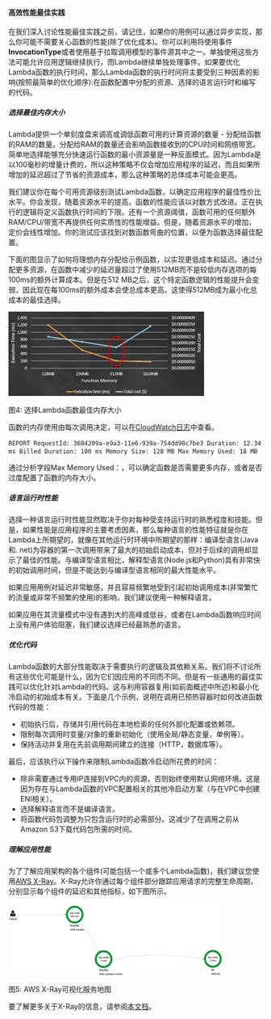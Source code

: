 #### 高效性能最佳实践

在我们深入讨论性能最佳实践之前，请记住，如果你的用例可以通过异步实现，那么你可能不需要关心函数的性能(除了优化成本)。你可以利用将使用事件**InvocationType**或者使用基于拉取调用模型的事件源其中之一。单独使用这些方法可能允许应用逻辑继续执行，而Lambda继续单独处理事件。如果要优化Lambda函数的执行时间，那么Lambda函数的执行时间将主要受到三种因素的影响(按照最简单的优化顺序):在函数配置中分配的资源、选择的语言运行时和编写的代码。

##### 选择最佳内存大小

Lambda提供一个单刻度盘来调高或调低函数可用的计算资源的数量 - 分配给函数的RAM的数量。分配给RAM的数量还会影响函数接收到的CPU时间和网络带宽。简单地选择能够充分快速运行函数的最小资源量是一种反面模式。因为Lambda是以100毫秒的增量计费的，所以这种策略不仅会增加应用程序的延迟，而且如果所增加的延迟超过了节省的资源成本，那么这种策略的总体成本可能会更高。

我们建议你在每个可用资源级别测试Lambda函数，以确定应用程序的最佳性价比水平。你会发现，随着资源水平的提高，函数的性能应该以对数方式改进。正在执行的逻辑将定义函数执行时间的下限。还有一个资源阈值，函数可用的任何额外RAM/CPU/带宽不再提供任何实质性的性能增益。但是，随着资源水平的增加，定价会线性增加。你的测试应该找到对数函数弯曲的位置，以便为函数选择最佳配置。

下面的图显示了如何将理想内存分配给示例函数，以实现更低成本和延迟。通过分配更多资源，在函数中减少的延迟量超过了使用512MB而不是较低内存选项的每100ms的额外计算成本。但是在512 MB之后，这个特定函数逻辑的性能提升会变弱，因此现在每100ms的额外成本会使总成本更高。这使得512MB成为最小化总成本的最佳选择。

![4](../../images/Figure4.jpg)

图4: 选择Lambda函数最佳内存大小

函数的内存使用由每次调用决定，可以在[CloudWatch日志](http://docs.aws.amazon.com/AmazonCloudWatch/latest/monitoring/WhatIsCloudWatchLogs.html)中查看。

    REPORT RequestId: 3604209a-e9a3-11e6-939a-754dd98c7be3 Duration: 12.34 ms Billed Duration: 100 ms Memory Size: 128 MB Max Memory Used: 18 MB

通过分析字段Max Memory Used：，可以确定函数是否需要更多内存，或者是否过度配置了函数的内存大小。

##### 语言运行时性能

选择一种语言运行时性能显然取决于你对每种受支持运行时的熟悉程度和技能。但是，如果性能是应用程序的主要考虑因素，那么每种语言的性能特征就是你在Lambda上所期望的，就像在其他运行时环境中所期望的那样：编译型语言(Java和. net)为容器的第一次调用带来了最大的初始启动成本，但对于后续的调用却显示了最佳的性能。与编译型语言相比，解释型语言(Node.js和Python)具有非常快的初始调用时间，但是不能达到与编译型语言相同的最大性能水平。

如果应用用例对延迟非常敏感，并且容易频繁地受到引起初始调用成本(非常繁忙的流量或非常不频繁的使用)的影响，我们建议使用一种解释语言。

如果应用在其流量模式中没有遇到大的高峰或低谷，或者在Lambda函数响应时间上没有用户体验阻塞，我们建议选择已经最熟悉的语言。

##### 优化代码

Lambda函数的大部分性能取决于需要执行的逻辑及其依赖关系。我们将不讨论所有这些优化可能是什么，因为它们因应用的不同而不同。但是有一些通用的最佳实践可以优化针对Lambda的代码。这与利用容器复用(如前面概述中所述)和最小化冷启动的初始成本有关。下面是几个示例，说明在调用已预热容器时如何改进函数代码的性能：
- 初始执行后，存储并引用代码在本地检索的任何外部化配置或依赖项。
- 限制每次调用时变量/对象的重新初始化（使用全局/静态变量，单例等）。
- 保持活动并复用在先前调用期间建立的连接（HTTP，数据库等）。

最后，应该执行以下操作来限制Lambda函数冷启动所花费的时间：
- 除非需要通过专用IP连接到VPC内的资源，否则始终使用默认网络环境。这是因为存在与Lambda函数的VPC配置相关的其他冷启动方案（与在VPC中创建ENI相关）。
- 选择解释语言而不是编译语言。
- 将函数代码包调整为只包含运行时的必需部分。这减少了在调用之前从Amazon S3下载代码包所需的时间。

##### 理解应用性能

为了了解应用架构的各个组件(可能包括一个或多个Lambda函数)，我们建议您使用[AWS X-Ray](https://aws.amazon.com/xray/)。X-Ray允许你通过每个组件部分跟踪应用请求的完整生命周期，分别显示每个组件的延迟和其他指标，如下图所示。

![5](../../images/Figure5.jpg)

图5: AWS X-Ray可视化服务地图

要了解更多关于X-Ray的信息，请参阅[本文档](https://docs.aws.amazon.com/lambda/latest/dg/lambda-x-ray.html)。
